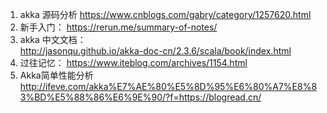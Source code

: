 1. akka 源码分析 
https://www.cnblogs.com/gabry/category/1257620.html
2. 新手入门：
https://rerun.me/summary-of-notes/
3. akka 中文文档：   
http://jasonqu.github.io/akka-doc-cn/2.3.6/scala/book/index.html
4. 过往记忆：
https://www.iteblog.com/archives/1154.html
5. Akka简单性能分析
http://ifeve.com/akka%E7%AE%80%E5%8D%95%E6%80%A7%E8%83%BD%E5%88%86%E6%9E%90/?f=https://blogread.cn/